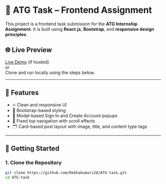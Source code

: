 # 📝 ATG Task – Frontend Assignment

This project is a frontend task submission for the **ATG Internship Assignment**. It is built using **React.js**, **Bootstrap**, and **responsive design principles**.

## 🌐 Live Preview

[Live Demo](https://rekhakumari28.github.io/ATG-task/) (if hosted)  
_or_  
Clone and run locally using the steps below.

---

## 📸 Features

- 🔥 Clean and responsive UI
- 🎨 Bootstrap-based styling
- 📄 Modal-based Sign In and Create Account popups
- 🧭 Fixed top navigation with scroll effects
- 🗂️ Card-based post layout with image, title, and content type tags

---

## 🚀 Getting Started

### 1. Clone the Repository

```bash
git clone https://github.com/Rekhakumari28/ATG-task.git
cd ATG-task

 
